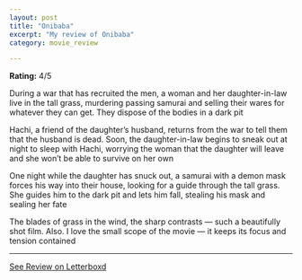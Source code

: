 ```yaml
---
layout: post
title: "Onibaba"
excerpt: "My review of Onibaba"
category: movie_review

---
```


**Rating:** 4/5

During a war that has recruited the men, a woman and her daughter-in-law live in the tall grass, murdering passing samurai and selling their wares for whatever they can get. They dispose of the bodies in a dark pit

Hachi, a friend of the daughter’s husband, returns from the war to tell them that the husband is dead. Soon, the daughter-in-law begins to sneak out at night to sleep with Hachi, worrying the woman that the daughter will leave and she won’t be able to survive on her own

One night while the daughter has snuck out, a samurai with a demon mask forces his way into their house, looking for a guide through the tall grass. She guides him to the dark pit and lets him fall, stealing his mask and sealing her fate

The blades of grass in the wind, the sharp contrasts — such a beautifully shot film. Also. I love the small scope of the movie — it keeps its focus and tension contained

<hr>

[See Review on Letterboxd](https://boxd.it/4kyHK7)
